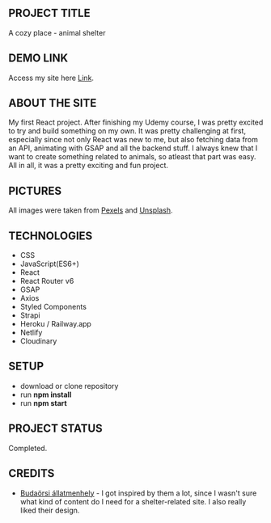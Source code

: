 ## PROJECT TITLE

A cozy place - animal shelter

## DEMO LINK

Access my site here [Link](https://a-cozy-place.netlify.app).

## ABOUT THE SITE

My first React project. After finishing my Udemy course, I was pretty excited to try and build something on my own. It was pretty challenging at first, especially since not only React was new to me, but also fetching data from an API, animating with GSAP and all the backend stuff. I always knew that I want to create something related to animals, so atleast that part was easy. All in all, it was a pretty exciting and fun project.

## PICTURES

All images were taken from [Pexels](https://www.pexels.com) and [Unsplash](https://unsplash.com).

## TECHNOLOGIES

- CSS
- JavaScript(ES6+)
- React
- React Router v6
- GSAP
- Axios
- Styled Components
- Strapi
- Heroku / Railway.app
- Netlify
- Cloudinary

## SETUP

- download or clone repository
- run **npm install**
- run **npm start**

## PROJECT STATUS

Completed.

## CREDITS

- [Budaörsi állatmenhely](https://www.budaorsiallatmenhely.hu) - I got inspired by them a lot, since I wasn't sure what kind of content do I need for a shelter-related site. I also really liked their design.
